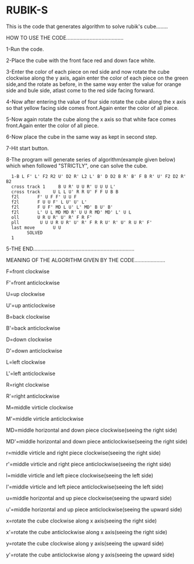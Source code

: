 # RUBIK-S
This is the code that generates algorithm to solve rubik's cube........

HOW TO USE THE CODE.......................................

1-Run the code.

2-Place the cube with the front face red and down face white.

3-Enter the color of each piece on red side and now rotate the cube clockwise along the y axis,  again enter the color of each piece on the green side,and the rotate as before,
 in the same way enter the value for orange side and bule side, atlast come to the red side facing forward.
 
4-Now after entering the value of four side rotate the cube along the x axis so that yellow facing side comes front.Again enter the color of all piece.

5-Now again rotate the cube along the x axis so that white face comes front.Again enter the color of all piece.

6-Now place the cube in the same way as kept in second step.

7-Hit start button.

8-The program will generate series of algorithm(example given below) which when followed "STRICTLY", one can solve the cube. 

  
      1-B L F' L' F2 R2 U' D2 R' L2 L' B' D D2 B R' B' F B R' U' F2 D2 R' B2 
      cross track 1     B U R' U U R' U U U L'
      cross track     U L L U' R R U' F F U B B
      f2l       F' U F F' U U F
      f2l       F U U F' L U' U' L'
      f2l       F U F' MD L U' L' MD' B U' B'
      f2l       L' U L MD MD R' U U R MD' MD' L' U L
      oll       U R U R' U' R' F R F'
      pll        U U U R U R' U' R' F R R U' R' U' R U R' F'
      last move       U U
            SOLVED
      1
      
      
5-THE END.....................................................................


MEANING OF THE ALGORITHM GIVEN BY THE CODE.....................

F=front clockwise

F'=front anticlockwise

U=up clockwise

U'=up anticlockwise

B=back clockwise

B'=back anticlockwise

D=down clockwise

D'=down anticlockwise

L=left clockwise

L'=left anticlockwise

R=right clockwise

R'=right anticlockwise

M=middle virticle clockwise

M'=middle virticle anticlockwise

MD=middle horizontal and down piece clockwise(seeing the right side)

MD'=middle horizontal and down piece anticlockwise(seeing the right side)

r=middle virticle and right piece clockwise(seeing the right side)

r'=middle virticle and right piece anticlockwise(seeing the right side)

l=middle virticle and left piece clockwise(seeing the left side)

l'=middle virticle and left piece anticlockwise(seeing the left side)

u=middle horizontal and up piece clockwise(seeing the upward side)

u'=middle horizontal and up piece anticlockwise(seeing the upward side)

x=rotate the cube clockwise along x axis(seeing the right side)

x'=rotate the cube anticlockwise along x axis(seeing the right side)

y=rotate the cube clockwise along y axis(seeing the upward side)

y'=rotate the cube anticlockwise along y axis(seeing the upward side)


